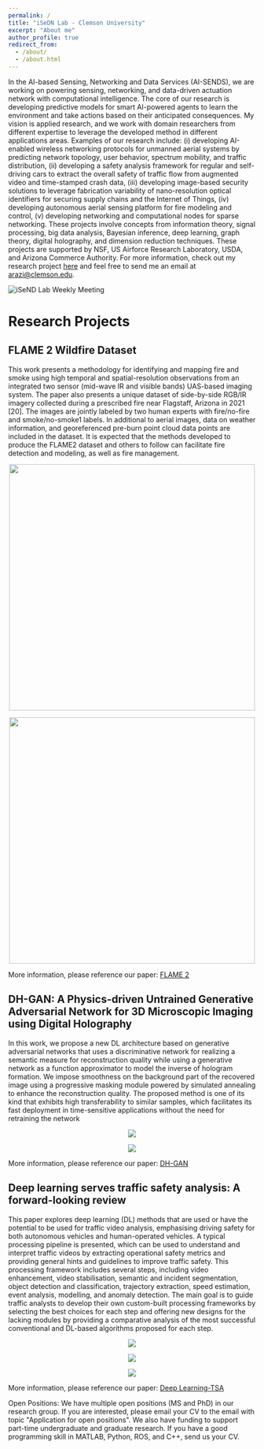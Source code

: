 ```yaml
---
permalink: /
title: "iSeDN Lab - Clemson University"
excerpt: "About me"
author_profile: true
redirect_from: 
  - /about/
  - /about.html
---
```


In the AI-based Sensing, Networking and Data Services (AI-SENDS), we are working on powering sensing, networking, and data-driven actuation network with computational intelligence. The core of our research is developing predictive models for smart AI-powered agents to learn the environment and take actions based on their anticipated consequences. My vision is applied research, and we work with domain researchers from different expertise to leverage the developed method in different applications areas. Examples of our research include: (i) developing AI-enabled wireless networking protocols for unmanned aerial systems by predicting network topology, user behavior, spectrum mobility, and traffic distribution, (ii) developing a safety analysis framework for regular and self-driving cars to extract the overall safety of traffic flow from augmented video and time-stamped crash data, (iii) developing image-based security solutions to leverage fabrication variability of nano-resolution optical identifiers for securing supply chains and the Internet of Things, (iv) developing autonomous aerial sensing platform for fire modeling and control, (v) developing networking and computational nodes for sparse networking.
These projects involve concepts from information theory, signal processing, big data analysis, Bayesian inference, deep learning, graph theory, digital holography, and dimension reduction techniques.
These projects are supported by NSF, US Airforce Research Laboratory, USDA, and Arizona Commerce Authority. For more information, check out my research project [here](https://arazi.people.clemson.edu/research.html) and feel free to send me an email at <a href="arazi@clemson.edu">arazi@clemson.edu</a>.

![iSeND Lab Weekly Meeting](./images/IMG_0393.png)


# Research Projects





## FLAME 2 Wildfire Dataset

This work presents a methodology for identifying and mapping fire and smoke using high temporal 
and spatial-resolution observations from an integrated two sensor (mid-wave IR and visible bands) 
UAS-based imaging system. The paper also presents a unique dataset of side-by-side RGB/IR imagery 
collected during a prescribed fire near Flagstaff, Arizona in 2021 [20]. The images are jointly 
labeled by two human experts with fire/no-fire and smoke/no-smoke1 labels. In additional to aerial 
images, data on weather information, and georeferenced pre-burn point cloud data points are included 
in the dataset. It is expected that the methods developed to produce the FLAME2 dataset and others 
to follow can facilitate fire detection and modeling, as well as fire management.

<p align="center">
  <img src="./images/FLAME2/flame.jpg" width="500px">
</p>


<p align="center">
  <img src="./images/FLAME2/flame_test.jpg" width="500px">
</p>

More information, please reference our paper: <a href="https://ieeexplore.ieee.org/abstract/document/9953997/">FLAME 2</a>


## DH-GAN: A Physics-driven Untrained Generative Adversarial Network for 3D Microscopic Imaging using Digital Holography

In this work, we propose a new DL architecture based on generative adversarial networks that uses
a discriminative network for realizing a semantic measure for reconstruction quality while using
a generative network as a function approximator to model the inverse of hologram formation. We
impose smoothness on the background part of the recovered image using a progressive masking
module powered by simulated annealing to enhance the reconstruction quality. The proposed method
is one of its kind that exhibits high transferability to similar samples, which facilitates its fast
deployment in time-sensitive applications without the need for retraining the network

<p align="center">
  <img src="./images/DH/DH_lab_1.png">
</p>

<p align="center">
  <img src="./images/DH/phase_to_3D.png">
</p>


More information, please reference our paper: <a href="https://arxiv.org/abs/2205.12920">DH-GAN</a>




## Deep learning serves traffic safety analysis: A forward-looking review

This paper explores deep learning (DL) methods that are used or have the potential to be used for 
traffic video analysis, emphasising driving safety for both autonomous vehicles and human-operated 
vehicles. A typical processing pipeline is presented, which can be used to understand and interpret
traffic videos by extracting operational safety metrics and providing general hints and guidelines 
to improve traffic safety. This processing framework includes several steps, including video 
enhancement, video stabilisation, semantic and incident segmentation, object detection and 
classification, trajectory extraction, speed estimation, event analysis, modelling, and anomaly 
detection. The main goal is to guide traffic analysts to develop their own custom-built processing 
frameworks by selecting the best choices for each step and offering new designs for the lacking 
modules by providing a comparative analysis of the most successful conventional and DL-based 
algorithms proposed for each step.


<p align="center">
  <img src="./images/Traffic Survey/v2.PNG">
</p>

<p align="center">
  <img src="./images/Traffic Survey/detectionfig_2.png">
</p>

<p align="center">
  <img src="./images/Traffic Survey/Roadmap.png">
</p>



More information, please reference our paper: <a href="https://ietresearch.onlinelibrary.wiley.com/doi/full/10.1049/itr2.12257">Deep Learning-TSA</a>











Open Positions: We have multiple open positions (MS and PhD) in our research group. If you are interested, please email your CV to the email with topic "Application for open positions".
We also have funding to support part-time undergraduate and graduate research. If you have a good programming skill in MATLAB, Python, ROS, and C++, send us your CV.








<!-- 

This is the front page of a website that is powered by the [academicpages template](https://github.com/academicpages/academicpages.github.io) and hosted on GitHub pages. [GitHub pages](https://pages.github.com) is a free service in which websites are built and hosted from code and data stored in a GitHub repository, automatically updating when a new commit is made to the respository. This template was forked from the [Minimal Mistakes Jekyll Theme](https://mmistakes.github.io/minimal-mistakes/) created by Michael Rose, and then extended to support the kinds of content that academics have: publications, talks, teaching, a portfolio, blog posts, and a dynamically-generated CV. You can fork [this repository](https://github.com/academicpages/academicpages.github.io) right now, modify the configuration and markdown files, add your own PDFs and other content, and have your own site for free, with no ads! An older version of this template powers my own personal website at [stuartgeiger.com](http://stuartgeiger.com), which uses [this Github repository](https://github.com/staeiou/staeiou.github.io).

A data-driven personal website
======
Like many other Jekyll-based GitHub Pages templates, academicpages makes you separate the website's content from its form. The content & metadata of your website are in structured markdown files, while various other files constitute the theme, specifying how to transform that content & metadata into HTML pages. You keep these various markdown (.md), YAML (.yml), HTML, and CSS files in a public GitHub repository. Each time you commit and push an update to the repository, the [GitHub pages](https://pages.github.com/) service creates static HTML pages based on these files, which are hosted on GitHub's servers free of charge.

Many of the features of dynamic content management systems (like Wordpress) can be achieved in this fashion, using a fraction of the computational resources and with far less vulnerability to hacking and DDoSing. You can also modify the theme to your heart's content without touching the content of your site. If you get to a point where you've broken something in Jekyll/HTML/CSS beyond repair, your markdown files describing your talks, publications, etc. are safe. You can rollback the changes or even delete the repository and start over -- just be sure to save the markdown files! Finally, you can also write scripts that process the structured data on the site, such as [this one](https://github.com/academicpages/academicpages.github.io/blob/master/talkmap.ipynb) that analyzes metadata in pages about talks to display [a map of every location you've given a talk](https://academicpages.github.io/talkmap.html).

Getting started
======
1. Register a GitHub account if you don't have one and confirm your e-mail (required!)
1. Fork [this repository](https://github.com/academicpages/academicpages.github.io) by clicking the "fork" button in the top right. 
1. Go to the repository's settings (rightmost item in the tabs that start with "Code", should be below "Unwatch"). Rename the repository "[your GitHub username].github.io", which will also be your website's URL.
1. Set site-wide configuration and create content & metadata (see below -- also see [this set of diffs](http://archive.is/3TPas) showing what files were changed to set up [an example site](https://getorg-testacct.github.io) for a user with the username "getorg-testacct")
1. Upload any files (like PDFs, .zip files, etc.) to the files/ directory. They will appear at https://[your GitHub username].github.io/files/example.pdf.  
1. Check status by going to the repository settings, in the "GitHub pages" section

Site-wide configuration
------
The main configuration file for the site is in the base directory in [_config.yml](https://github.com/academicpages/academicpages.github.io/blob/master/_config.yml), which defines the content in the sidebars and other site-wide features. You will need to replace the default variables with ones about yourself and your site's github repository. The configuration file for the top menu is in [_data/navigation.yml](https://github.com/academicpages/academicpages.github.io/blob/master/_data/navigation.yml). For example, if you don't have a portfolio or blog posts, you can remove those items from that navigation.yml file to remove them from the header. 

Create content & metadata
------
For site content, there is one markdown file for each type of content, which are stored in directories like _publications, _talks, _posts, _teaching, or _pages. For example, each talk is a markdown file in the [_talks directory](https://github.com/academicpages/academicpages.github.io/tree/master/_talks). At the top of each markdown file is structured data in YAML about the talk, which the theme will parse to do lots of cool stuff. The same structured data about a talk is used to generate the list of talks on the [Talks page](https://academicpages.github.io/talks), each [individual page](https://academicpages.github.io/talks/2012-03-01-talk-1) for specific talks, the talks section for the [CV page](https://academicpages.github.io/cv), and the [map of places you've given a talk](https://academicpages.github.io/talkmap.html) (if you run this [python file](https://github.com/academicpages/academicpages.github.io/blob/master/talkmap.py) or [Jupyter notebook](https://github.com/academicpages/academicpages.github.io/blob/master/talkmap.ipynb), which creates the HTML for the map based on the contents of the _talks directory).

**Markdown generator**

I have also created [a set of Jupyter notebooks](https://github.com/academicpages/academicpages.github.io/tree/master/markdown_generator
) that converts a CSV containing structured data about talks or presentations into individual markdown files that will be properly formatted for the academicpages template. The sample CSVs in that directory are the ones I used to create my own personal website at stuartgeiger.com. My usual workflow is that I keep a spreadsheet of my publications and talks, then run the code in these notebooks to generate the markdown files, then commit and push them to the GitHub repository.

How to edit your site's GitHub repository
------
Many people use a git client to create files on their local computer and then push them to GitHub's servers. If you are not familiar with git, you can directly edit these configuration and markdown files directly in the github.com interface. Navigate to a file (like [this one](https://github.com/academicpages/academicpages.github.io/blob/master/_talks/2012-03-01-talk-1.md) and click the pencil icon in the top right of the content preview (to the right of the "Raw | Blame | History" buttons). You can delete a file by clicking the trashcan icon to the right of the pencil icon. You can also create new files or upload files by navigating to a directory and clicking the "Create new file" or "Upload files" buttons. 

Example: editing a markdown file for a talk
![Editing a markdown file for a talk](/images/editing-talk.png)

For more info
------
More info about configuring academicpages can be found in [the guide](https://academicpages.github.io/markdown/). The [guides for the Minimal Mistakes theme](https://mmistakes.github.io/minimal-mistakes/docs/configuration/) (which this theme was forked from) might also be helpful. 

-->
